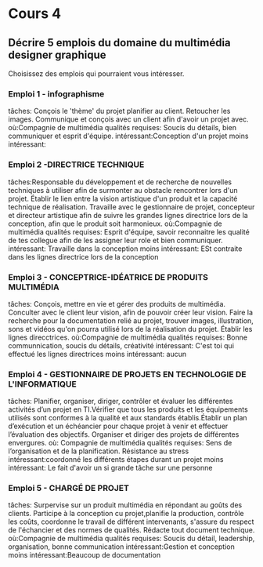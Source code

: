 # Cours 4
## Décrire 5 emplois du domaine du multimédia designer graphique
Choisissez des emplois qui pourraient vous intéresser. 

### Emploi 1 - infographisme
tâches: Conçois le 'thème' du projet planifier au client. Retoucher les images. Communique et conçois avec un client afin d'avoir un projet avec.
où:Compagnie de multimédia
qualités requises: Soucis du détails, bien communiquer et esprit d'équipe.
intéressant:Conception d'un projet
moins intéressant:
 
### Emploi 2 -DIRECTRICE TECHNIQUE 
tâches:Responsable du développement et de recherche de nouvelles techniques à utiliser afin de surmonter au obstacle rencontrer lors d'un projet. Établir le lien entre la vision artistique d'un produit et la capacité technique de réalisation. Travaille avec le gestionnaire de projet, concepteur et directeur artistique afin de suivre les grandes lignes directrice lors de la conception, afin que le produit soit harmonieux.
où:Compagnie de multimédia
qualités requises: Esprit d'équipe, savoir reconnaitre les qualité de tes collegue afin de les assigner leur role et bien communiquer.
intéressant: Travaille dans la conception
moins intéressant: ESt contraite dans les lignes directrice lors de la conception

### Emploi 3 - CONCEPTRICE-IDÉATRICE DE PRODUITS MULTIMÉDIA
tâches: Conçois, mettre en vie et gérer des produits de multimédia. Conculter avec le client leur vision, afin de pouvoir créer leur vision. Faire la recherche pour la documentation relié au projet, trouver images, illustration, sons et vidéos qu'on pourra utilisé lors de la réalisation du projet. Établir les lignes direcctrices.
où:Compagnie de multimédia
qualités requises: Bonne communnication, soucis du détails, créativité
intéressant: C'est toi qui effectué les lignes directrices
moins intéressant: aucun

### Emploi 4 - GESTIONNAIRE DE PROJETS EN TECHNOLOGIE DE L'INFORMATIQUE
tâches: Planifier, organiser, diriger, contrôler et évaluer les différentes activités d’un projet en TI.Vérifier que tous les produits et les équipements utilisés sont conformes à la qualité et aux standards établis.Établir un plan d’exécution et un échéancier pour chaque projet à venir et effectuer l’évaluation des objectifs.
 Organiser et diriger des projets de différentes envergures.
où: Compagnie de multimédia
qualités requises: Sens de l’organisation et de la planification. Résistance au stress
intéressant:coordonné les différents étapes durant un projet
moins intéressant: Le fait d'avoir un si grande tâche sur une personne

### Emploi 5 - CHARGÉ DE PROJET
tâches: Surpervise sur un produit multimédia en répondant au goûts des clients. Participe à la conception cu projet,planifie la production, contrôle les coûts, coordonne le travail de différent intervenants, s'assure du respect de l'échancier et des normes de qualités. Rédacte tout document technique.
où:Compagnie de multimédia
qualités requises: Soucis du détail, leadership, organisation, bonne communication
intéressant:Gestion et conception
moins intéressant:Beaucoup de documentation
